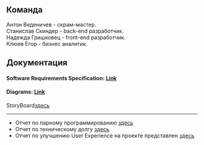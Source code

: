 
## Команда

Антон Веденичев - скрам-мастер. </br>
Станислав Скиндер - back-end разработчик. </br>
Надежда Гришковец - front-end разработчик. </br>
Клюев Егор - бизнес аналитик. </br>

## Документация

#### Software Requirements Specification: [Link](https://github.com/TheAntoshkaBy/Bible_Wiki/blob/master/documentation/SRS.md)
#### Diagrams: [Link](https://github.com/TheAntoshkaBy/Boking-Club/blob/master/documentation/diagrams/README.md)
StoryBoard[здесь](https://trello.com/b/uFAf56sG/booking-club)

__________________________________________________________________________________
- Отчет по парному программированию [здесь](documentation/pair_programming.md)
- Отчет по техническому долгу [здесь](documentation/tech_debt.md)
- Отчет по улучшению User Experience на проекте представлен [здесь](documentation/UX.MD)
